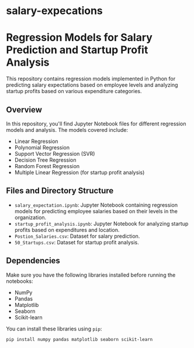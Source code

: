 # salary-expecations
# Regression Models for Salary Prediction and Startup Profit Analysis

This repository contains regression models implemented in Python for predicting salary expectations based on employee levels and analyzing startup profits based on various expenditure categories.

## Overview

In this repository, you'll find Jupyter Notebook files for different regression models and analysis. The models covered include:

- Linear Regression
- Polynomial Regression
- Support Vector Regression (SVR)
- Decision Tree Regression
- Random Forest Regression
- Multiple Linear Regression (for startup profit analysis)

## Files and Directory Structure

- `salary_expectation.ipynb`: Jupyter Notebook containing regression models for predicting employee salaries based on their levels in the organization.
- `startup_profit_analysis.ipynb`: Jupyter Notebook for analyzing startup profits based on expenditures and location.
- `Postion_Salaries.csv`: Dataset for salary prediction.
- `50_Startups.csv`: Dataset for startup profit analysis.

## Dependencies

Make sure you have the following libraries installed before running the notebooks:

- NumPy
- Pandas
- Matplotlib
- Seaborn
- Scikit-learn

You can install these libraries using `pip`:

```bash
pip install numpy pandas matplotlib seaborn scikit-learn
